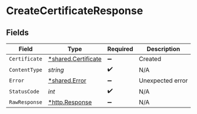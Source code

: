 # CreateCertificateResponse


## Fields

| Field                                                     | Type                                                      | Required                                                  | Description                                               |
| --------------------------------------------------------- | --------------------------------------------------------- | --------------------------------------------------------- | --------------------------------------------------------- |
| `Certificate`                                             | [*shared.Certificate](../../models/shared/certificate.md) | :heavy_minus_sign:                                        | Created                                                   |
| `ContentType`                                             | *string*                                                  | :heavy_check_mark:                                        | N/A                                                       |
| `Error`                                                   | [*shared.Error](../../models/shared/error.md)             | :heavy_minus_sign:                                        | Unexpected error                                          |
| `StatusCode`                                              | *int*                                                     | :heavy_check_mark:                                        | N/A                                                       |
| `RawResponse`                                             | [*http.Response](https://pkg.go.dev/net/http#Response)    | :heavy_minus_sign:                                        | N/A                                                       |